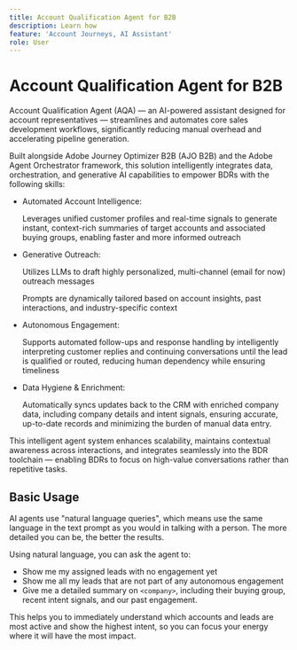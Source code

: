 ```yaml
---
title: Account Qualification Agent for B2B
description: Learn how
feature: 'Account Journeys, AI Assistant'
role: User
---
```


# Account Qualification Agent for B2B

Account Qualification Agent (AQA) — an AI-powered assistant designed for account representatives — streamlines and automates core sales development workflows, significantly reducing manual overhead and accelerating pipeline generation.

Built alongside Adobe Journey Optimizer B2B (AJO B2B) and the Adobe Agent Orchestrator framework, this solution intelligently integrates data, orchestration, and generative AI capabilities to empower BDRs with the following skills:

* Automated Account Intelligence:

    Leverages unified customer profiles and real-time signals to generate instant, context-rich summaries of target accounts and associated buying groups, enabling faster and more informed outreach

* Generative Outreach:

    Utilizes LLMs to draft highly personalized, multi-channel (email for now) outreach messages

    Prompts are dynamically tailored based on account insights, past interactions, and industry-specific context

* Autonomous Engagement:

    Supports automated follow-ups and response handling by intelligently interpreting customer replies and continuing conversations until the lead is qualified or routed, reducing human dependency while ensuring timeliness

* Data Hygiene & Enrichment:

    Automatically syncs updates back to the CRM with enriched company data, including company details and intent signals, ensuring accurate, up-to-date records and minimizing the burden of manual data entry.

This intelligent agent system enhances scalability, maintains contextual awareness across interactions, and integrates seamlessly into the BDR toolchain — enabling BDRs to focus on high-value conversations rather than repetitive tasks.

## Basic Usage

AI agents use "natural language queries", which means use the same language in the text prompt as you would in talking with a person. The more detailed you can be, the better the results.

Using natural language, you can ask the agent to:

* Show me my assigned leads with no engagement yet
* Show me all my leads that are not part of any autonomous engagement
* Give me a detailed summary on `<company>`, including their buying group, recent intent signals, and our past engagement.

This helps you to immediately understand which accounts and leads are most active and show the highest intent, so you can focus your energy where it will have the most impact.

